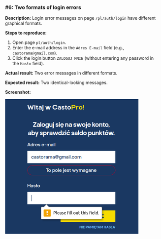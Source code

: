 ### #6: Two formats of login errors
**Description:** Login error messages on page `/pl/auth/login` have different graphical formats.

**Steps to reproduce:**
1. Open page `pl/auth/login`.
2. Enter the e-mail address in the `Adres E-mail` field (e.g., `castorama@gmail.com`). 
3. Click the login button `ZALOGUJ MNIE` (without entering any password in the `Hasło` field).

**Actual result:** Two error messages in different formats.

**Expected result:** Two identical-looking messages.

**Screenshot:**

![CastoPro06](https://raw.githubusercontent.com/lukmarcus/Today-I-Learned/main/Test_Case_Studies/CastoPro/06.png)